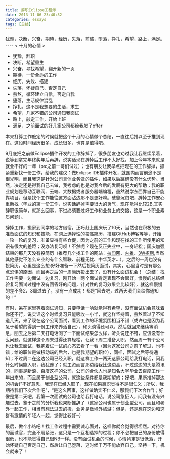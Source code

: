 ```yaml
---
title: 辞职Eclipse工程师
date: 2013-11-06 23:40:32
categories: essays
tags: [总结]
---
```


犹豫，决断，兴奋，期待，经历，失落，煎熬，堕落，挣扎，希望，路上，满足。 ---- < 十月的心情 >

+ 犹豫，辞职
+ 决断，希望重生
+ 兴奋，寻找希望，翻开新的一页
+ 期待，一份合适的工作
+ 经历，失败、搭建
+ 失落，怀疑自己、否定自己
+ 煎熬，循环建立自信，否定自我
+ 堕落，生活规律混乱
+ 挣扎，这不是我想要的生活，求生
+ 希望，几家不错的公司通知我面试
+ 路上，敲定工作，开始上班
+ 满足，之前面试的好几家公司都给我发了offer

本来打算工作敲定的时候就把这个十月的心情做个总结，一直往后推以至于推到现在。这段时间经历很多，成长很多，也算是值得吧。

9月底把之前做Eclipse插件开发的工作辞掉了，很多朋友也劝过我让我继续呆着，说等到拿完年终奖年后再辞，说实话现在辞掉后工作不太好找，加上今年本来就是就业不好的一年（ps:之前一哥们试过）；也有朋友让我早点把现在的工作辞掉，抓紧重新找一份工作，给我的建议：做Eclipse IDE插件开发，就国内而言前途不是很光明，而且我这是针对公司具体业务做的插件，如果以后跳槽没有什么优势。当然，决定还是得我自己去做，我考虑的也是对我今后的发展有更大的帮助；我的职业规划是移动互联网、云端、大数据或者服务器端编程，虽然说学东西靠自己不能靠项目，但是找个工作能往这方面沾边那不是更好嘛。破釜沉舟吧，辞掉工作安心重新找（毕业的第一份工作，说实话辞掉需要很大的勇气，现在觉得比较2B,其实辞职很简单，就那么回事，不过必须要过好工作和业务上的交接，这是一个职业素质问题）。

辞掉工作，搬家到同学的地方借宿，正巧赶上国庆玩了10天，当然也在积极的去准备面试的知识和技能，在网上选择性的投递简历，搭建GitHub博客等等，开始一轮一轮的复习，准备显得有些仓促，因为之前的工作和现在找的工作所使用的知识有很大的差距；没办法复习呗！不然呢？现在反正失业中，一身轻松；国庆加强结束的那几天没有投简历（推荐几个找工作的网站：<a href="http://www.lagou.com/">拉勾网</a>、<a href="http://t.neitui.me/">内推</a>、<a href="http://www.3wzhaopin.com/">3W招聘</a>,当然其他感觉不怎么专业的有什么智联、前程无忧、中华英才...），之后的一周也没有投简历，心里是这么想:好好准备一下然后投简历面试，其实，心里当时是有那么点恐惧的原因，而且再之后的一周简历投出去了，没有什么面试机会！（总结：找工作需要一边面试一边复习，刚开始一两个面试肯定表现不会很好，慢慢的总结经验复习面试过程中没有回答好的问题，针对性的复习效果会比较好），就这样慢慢的差不多2、3周过去了，没有一点成功！都是“回去吧，过两天我们会给你通知的！”

有时，呆在家里等着面试通知，只要电话一响就觉得有希望，没有面试机会意味着你还不行，说实话这个时候复习只能吸收一小半，就这样坚持着，煎熬着过了不知道几天，来了现在这个公司面试，看到工作的环境氛围相当不错（或许也是因为我急于希望的得到一份工作来养活自己），和头谈得还可以，然后就回来继续等消息，回去之后第二天打电话问了一下面试结果怎么样，听头说还不错，应该没有什么问题，就这样这个周末过得还算轻松，让我下周二准备入职，然而周一有个公司也让我去面试，我抱着试一试的心态去看了一看（因为这家公司之前了解过，也不错；给的职位是做移动端的后台，也是我期望的职位），同样，面试之后等待通知；不过周二在这边公司已经入职，就这样工作一两天这家公司给我打电话，问我什么时候能入职，我犹豫了；就工资而言那边给我比这边高，不过这边的头是腾讯的，同事是新浪、百度这样的公司，公司的合伙人也是知名大学毕业去百度工作一年出来的，而且属于创业型公司，就这些条件都是我期望的；好吧，果断推掉那边的机会("不好意思，我现在已经入职了，现在如果离职觉得不是很仁义；所以，我期待我们下次合作吧"，“是这么回事，这样做确实不仁义，那我们下次合作”)；好像是第二天吧，我第一次面试的公司也给我打电话，说公司急招人，问我有没有兴趣过去，鉴于之前的分析我也果断推辞了（这家公司也属于创业型公司，而且和老外一起工作，相当有想法过去的撒，业务是做境外旅游；但是，还是想在这边和这群有激情的年轻人一起，觉得比较好~）

最后，做个小结吧！找工作过程中需要诚心面对，这样你就会觉得很坦然。对待你的面试官，完全不用紧张，这只是一个互相选择的过程；你不必把自己的身份放得很低，也不能觉得自己很NB一样。没有面试机会的时候，心情肯定是很低落，开始怀疑自己否定自己，然后让自己堕落，这时候千万不能放弃自己，坚持一下，机会就来了！